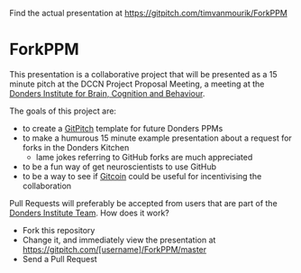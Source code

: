 Find the actual presentation at https://gitpitch.com/timvanmourik/ForkPPM

# ForkPPM
This presentation is a collaborative project that will be presented as a 15 minute pitch at the DCCN Project Proposal Meeting, a meeting at the [Donders Institute for Brain, Cognition and Behaviour](http://www.ru.nl/donders).

The goals of this project are:
- to create a [GitPitch](https://gitpitch.com) template for future Donders PPMs
- to make a humurous 15 minute example presentation about a request for forks in the Donders Kitchen
  - lame jokes referring to GitHub forks are much appreciated
- to be a fun way of get neuroscientists to use GitHub
- to be a way to see if [Gitcoin](gitcoin.co) could be useful for incentivising the collaboration

Pull Requests will preferably be accepted from users that are part of the [Donders Institute Team](https://github.com/orgs/Donders-Institute). How does it work?
- Fork this repository
- Change it, and immediately view the presentation at https://gitpitch.com/[username]/ForkPPM/master
- Send a Pull Request
